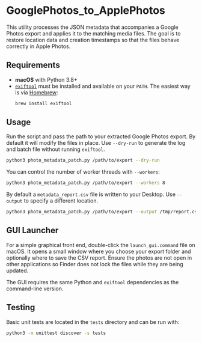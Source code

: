 # GooglePhotos_to_ApplePhotos

This utility processes the JSON metadata that accompanies a Google Photos export and applies it to the matching media files. The goal is to restore location data and creation timestamps so that the files behave correctly in Apple Photos.

## Requirements
- **macOS** with Python 3.8+
- [`exiftool`](https://exiftool.org/) must be installed and available on your `PATH`. The easiest way is via [Homebrew](https://brew.sh/):
  ```bash
  brew install exiftool
  ```

## Usage
Run the script and pass the path to your extracted Google Photos export. By default it will modify the files in place. Use `--dry-run` to generate the log and batch file without running `exiftool`.

```bash
python3 photo_metadata_patch.py /path/to/export --dry-run
```

You can control the number of worker threads with `--workers`:

```bash
python3 photo_metadata_patch.py /path/to/export --workers 8
```

By default a `metadata_report.csv` file is written to your Desktop. Use `--output` to specify a different location.

```bash
python3 photo_metadata_patch.py /path/to/export --output /tmp/report.csv
```

## GUI Launcher
For a simple graphical front end, double-click the `launch_gui.command` file on macOS.
It opens a small window where you choose your export folder and optionally where to save the CSV report.
Ensure the photos are not open in other applications so Finder does not lock the files while they are being updated.

The GUI requires the same Python and `exiftool` dependencies as the command-line version.

## Testing
Basic unit tests are located in the `tests` directory and can be run with:

```bash
python3 -m unittest discover -s tests
```
